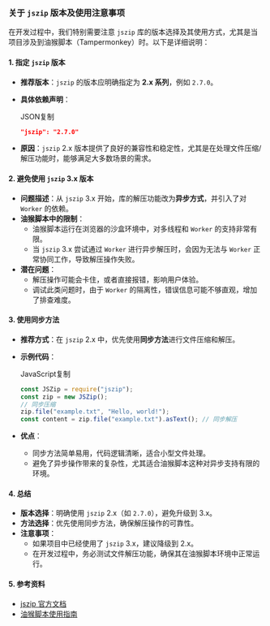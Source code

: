### 关于 `jszip` 版本及使用注意事项

在开发过程中，我们特别需要注意 `jszip` 库的版本选择及其使用方式，尤其是当项目涉及到油猴脚本（Tampermonkey）时。以下是详细说明：

#### 1. **指定 `jszip` 版本**

- **推荐版本**：`jszip` 的版本应明确指定为 **2.x 系列**，例如 `2.7.0`。

- **具体依赖声明**：

  JSON复制

  ```json
  "jszip": "2.7.0"
  ```

- **原因**：`jszip` 2.x 版本提供了良好的兼容性和稳定性，尤其是在处理文件压缩/解压功能时，能够满足大多数场景的需求。

#### 2. **避免使用 `jszip` 3.x 版本**

- **问题描述**：从 `jszip` 3.x 开始，库的解压功能改为**异步方式**，并引入了对 `Worker` 的依赖。
- **油猴脚本中的限制**：
  - 油猴脚本运行在浏览器的沙盒环境中，对多线程和 `Worker` 的支持非常有限。
  - 当 `jszip` 3.x 尝试通过 `Worker` 进行异步解压时，会因为无法与 `Worker` 正常协同工作，导致解压操作失败。
- **潜在问题**：
  - 解压操作可能会卡住，或者直接报错，影响用户体验。
  - 调试此类问题时，由于 `Worker` 的隔离性，错误信息可能不够直观，增加了排查难度。

#### 3. **使用同步方法**

- **推荐方式**：在 `jszip` 2.x 中，优先使用**同步方法**进行文件压缩和解压。

- **示例代码**：

  JavaScript复制

  ```javascript
  const JSZip = require("jszip");
  const zip = new JSZip();
  // 同步压缩
  zip.file("example.txt", "Hello, world!");
  const content = zip.file("example.txt").asText(); // 同步解压
  ```

- **优点**：

  - 同步方法简单易用，代码逻辑清晰，适合小型文件处理。
  - 避免了异步操作带来的复杂性，尤其适合油猴脚本这种对异步支持有限的环境。

#### 4. **总结**

- **版本选择**：明确使用 `jszip` 2.x（如 `2.7.0`），避免升级到 3.x。
- **方法选择**：优先使用同步方法，确保解压操作的可靠性。
- **注意事项**：
  - 如果项目中已经使用了 `jszip` 3.x，建议降级到 2.x。
  - 在开发过程中，务必测试文件解压功能，确保其在油猴脚本环境中正常运行。

#### 5. **参考资料**

- [jszip 官方文档](https://stuk.github.io/jszip/)
- [油猴脚本使用指南](https://tampermonkey.net/documentation.php)

